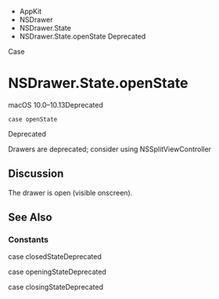 

- AppKit
- NSDrawer
- NSDrawer.State
-  NSDrawer.State.openState Deprecated

Case

# NSDrawer.State.openState

macOS 10.0–10.13Deprecated

``` source
case openState
```

Deprecated

Drawers are deprecated; consider using NSSplitViewController

## Discussion

The drawer is open (visible onscreen).

## See Also

### Constants

case closedStateDeprecated

case openingStateDeprecated

case closingStateDeprecated

